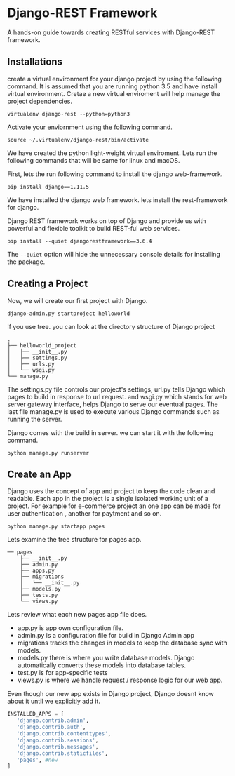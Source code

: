 # Django-REST Framework

A hands-on guide towards creating RESTful services with Django-REST framework.



## Installations

create a virtual environment for your django project by using the following command. It is assumed that you are running python 3.5 and have install virtual environment. Cretae a new virtual enviroment will help manage the project dependencies.

```
virtualenv django-rest --python=python3
``` 

Activate your enviornment using the following command. 

```
source ~/.virtualenv/django-rest/bin/activate
```

We have created the python light-weight virtual enviroment. Lets run the following commands that will be same for linux and macOS. 


First, lets the run following command to install the django web-framework. 

```
pip install django==1.11.5
```

We have installed the django web framework. lets install the rest-framework for django.

Django REST framework works on top of Django and provide us with powerful and flexible toolkit to build REST-ful web services.

```
pip install --quiet djangorestframework==3.6.4 
```

The ``` --quiet ``` option will hide the unnecessary console details for installing the package.

## Creating a Project

Now, we will create our first project with Django.

```
django-admin.py startproject helloworld
```

if you use tree. you can look at the directory structure of Django project

```
.
├── helloworld_project
│   ├── __init__.py
│   ├── settings.py
│   ├── urls.py
│   └── wsgi.py
└── manage.py
``` 

The settings.py file controls our project's settings, url.py tells Django which pages to build in response to url request.
and wsgi.py which stands for web server gateway interface, helps Django to serve our eventual pages. The last file manage.py is used to execute various Django  commands such as running the server. 

Django comes with the build in server. we can start it with the following command.

``` 
python manage.py runserver 
```

## Create an App

Django uses the concept of app and project to keep the code clean and readable. Each app in the project is a single isolated working unit of a project. 
For example for e-commerce project an one app can be made for user authentication , another for paytment and so on. 

```
python manage.py startapp pages 
```
Lets examine the tree structure for pages app.
```
── pages
    ├── __init__.py
    ├── admin.py
    ├── apps.py
    ├── migrations
    │   └── __init__.py
    ├── models.py
    ├── tests.py
    └── views.py
 ```
 Lets review what each new pages app file does.
 
 * app.py is app own configuration file. 
 * admin.py is a configuration file for build in Django Admin app
 * migrations tracks the changes in models to keep the database sync with models. 
 * models.py there is where you write database models. Django automatically converts these models into database tables.
 * test.py is for app-specific tests
 * views.py is where we handle request / response logic for our web app.
 
 Even though our new app exists in Django project, Django doesnt know about it until we explicitly add it. 
 
 
 ``` python 
 INSTALLED_APPS = [
    'django.contrib.admin',
    'django.contrib.auth',
    'django.contrib.contenttypes',
    'django.contrib.sessions',
    'django.contrib.messages',
    'django.contrib.staticfiles',
	'pages', #new
]
 ```
 
 
